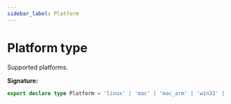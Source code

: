 ```yaml
---
sidebar_label: Platform
---
```

# Platform type

Supported platforms.

**Signature:**

```typescript
export declare type Platform = 'linux' | 'mac' | 'mac_arm' | 'win32' | 'win64';
```
